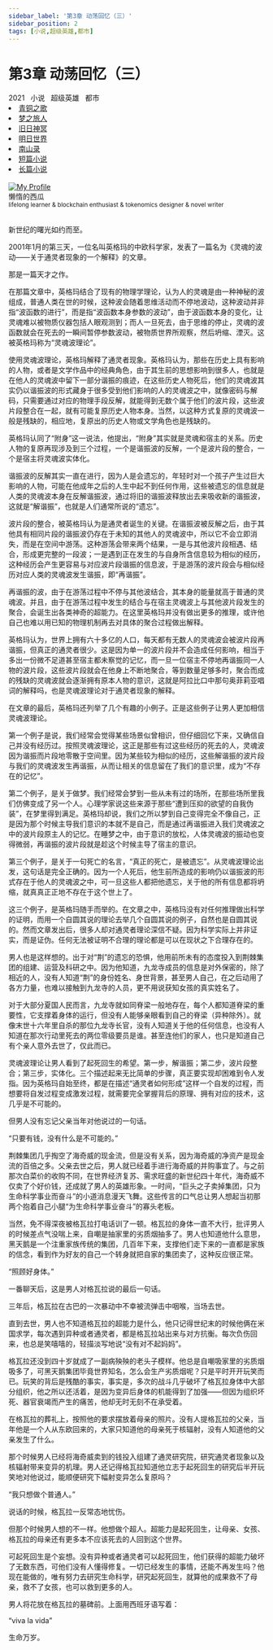 ```yaml
---
sidebar_label: '第3章 动荡回忆（三）'
sidebar_position: 2
tags: [小说,超级英雄,都市]
---
```


# 第3章 动荡回忆（三）

<nav class="navbar">
  <div class="navbar__inner">
    <div class="navbar__items">
      <span class="badge badge--info">2021</span>&nbsp;&nbsp;
      <span class="badge badge--primary">小说</span>&nbsp;&nbsp;
      <span class="badge badge--secondary">超级英雄</span>&nbsp;&nbsp;
      <span class="badge badge--secondary">都市</span>
    </div>
    <div class="navbar__items navbar__items--right">
      <li class="pills__item"><a href="/docs/Collection/song_of_ancient">青铜之歌</a></li>
      <li class="pills__item"><a href="/docs/Collection/dream_passenger">梦之旅人</a></li>
      <li class="pills__item"><a href="/docs/Collection/elder_gods">旧日神冥</a></li>
      <li class="pills__item"><a href="/docs/Collection/after_century">明日世界</a></li>
      <li class="pills__item"><a href="/docs/Collection/seeking_for_garden">南山录</a></li>
      <li class="pills__item"><a href="/docs/Collection/short_story">短篇小说</a></li>
      <li class="pills__item pills__item--active"><a href="/docs/Collection/soaga_series">长篇小说</a></li>
    </div>
  </div>
</nav><br />

<div class="avatar">
  <a
    class="avatar__photo-link avatar__photo avatar__photo--lg"
    href="https://twitter.com/jokenomicser">
    <img
      alt="My Profile"
      src="https://avatars.githubusercontent.com/u/47141170" />
  </a>
  <div class="avatar__intro">
    <div class="avatar__name">懒惰的西瓜</div>
    <small class="avatar__subtitle">
      lifelong learner & blockchain enthusiast & tokenomics designer & novel writer
    </small>
  </div>
</div><br />

新世纪的曙光如约而至。

2001年1月的第三天，一位名叫英格玛的中欧科学家，发表了一篇名为《灵魂的波动——关于通灵者现象的一个解释》的文章。

那是一篇天才之作。

在那篇文章中，英格玛结合了现有的物理学理论，认为人的灵魂是由一种神秘的波组成，普通人类在世的时候，这种波会随着思维活动而不停地波动，这种波动并非指“波函数的进行”，而是指“波函数本身参数的波动”，由于波函数本身的变化，让灵魂难以被物质仪器包括人眼观测到；而人一旦死去，由于思维的停止，灵魂的波函数就会在死去的一瞬间暂停参数波动，被物质世界所观察，然后坍缩、湮灭。这被英格玛称为“灵魂波理论”。

使用灵魂波理论，英格玛解释了通灵者现象。英格玛认为，那些在历史上具有影响的人物，或者是文学作品中的经典角色，由于其生前的思想影响到很多人，也就是在他人的灵魂波中留下一部分谐振的痕迹，在这些历史人物死后，他们的灵魂波其实仍以谐振波的形式藏身于很多受到他们影响的人的灵魂波之中，就像密码与解码，只需要通过对应的物理手段反解，就能得到无数个属于他们的波片段，这些波片段整合在一起，就有可能复原历史人物本身。当然，以这种方式复原的灵魂波一般是残缺的，相应地，复原出的历史人物或文学角色也是残缺的。

英格玛认同了“附身”这一说法，他提出，“附身”其实就是灵魂和宿主的关系。历史人物的复原再现涉及到三个过程，一个是谐振波的反解，一个是波片段的整合，一个是宿主将灵魂波实体化。

谐振波的反解其实一直在进行，因为人是会遗忘的，年轻时对一个孩子产生过巨大影响的人物，可能在他成年之后的人生中起不到任何作用，这些被遗忘的信息就是人类的灵魂波本身在反解谐振波，通过将旧的谐振波释放出去来吸收新的谐振波，这就是“解谐振”，也就是人们通常所说的“遗忘”。

波片段的整合，被英格玛认为是通灵者诞生的关键。在谐振波被反解之后，由于其他具有相同片段的谐振波仍存在于未知的其他人的灵魂波中，所以它不会立即消失，而是在空间中游荡。这种游荡会带来两个结果，一是与其他波片段相遇、结合，形成更完整的一段波；一是遇到正在发生的与自身所含信息较为相似的经历，这种经历会产生更容易与对应波片段谐振的信息波，于是游荡的波片段会与相似经历对应人类的灵魂波发生谐振，即“再谐振”。

再谐振的波，由于在游荡过程中不停与其他波结合，其本身的能量就高于普通的灵魂波。并且，由于在游荡过程中发生的结合与在宿主灵魂波上与其他波片段发生的聚合，会诞生出各类神奇的超能力。在这里英格玛并没有做出更多的推理，或许他自己也难以用已知的物理机制再去对具体的聚合过程做出解释。

英格玛认为，世界上拥有六十多亿的人口，每天都有无数人的灵魂波会被波片段再谐振，但真正的通灵者很少。这是因为单一的波片段并不会造成任何影响，相当于多出一份微不足道甚至宿主都未察觉的记忆，而一旦一位宿主不停地再谐振同一人物的波片段，这些波片段就会在他身上不断地聚合，等到数量足够多时，聚合而成的残缺的灵魂波就会逐渐拥有原本人物的意识，这就是阿拉比口中那句奥菲莉亚唱词的解释吗，也是灵魂波理论对于通灵者现象的解释。

在文章的最后，英格玛还列举了几个有趣的小例子。正是这些例子让男人更加相信灵魂波理论。

第一个例子是说，我们经常会觉得某些场景似曾相识，但仔细回忆下来，又确信自己并没有经历过。按照灵魂波理论，这正是那些有过这些经历的死去的人，灵魂波因为谐振而片段地零散于空间里。因为某些较为相似的经历，这些解谐振的波片段与我们的灵魂波发生再谐振，从而让相关的信息留在了我们的意识里，成为“不存在的记忆”。

第二个例子，是关于做梦。我们经常会梦到一些从未有过的场所，在那些场所里我们仿佛变成了另一个人。心理学家说这些来源于那些“遭到压抑的欲望的自我伪装”，在梦里得到满足。英格玛却说，我们之所以梦到自己变得完全不像自己，正是因为那个时候主导我们意识的本就不是自己，而是通过再谐振进入我们灵魂波之中的波片段原主人的记忆。在睡梦之中，由于意识的放松，人体灵魂波的振动也变得微弱，再谐振的波片段就是趁这个时候主导了宿主的意识。

第三个例子，是关于一句死亡的名言，“真正的死亡，是被遗忘”。从灵魂波理论出发，这句话是完全正确的。因为一个人死后，他生前所造成的影响仍以谐振波的形式存在于他人的灵魂波之中，可一旦这些人都把他遗忘，关于他的所有信息都将坍缩，就真真正正地不存在于这个世上了。

这三个例子，是英格玛随手而举的。在文章之中，英格玛没有对任何推理做出科学的证明，而用一个自圆其说的理论去举几个自圆其说的例子，自然也是自圆其说的。然而文章发出后，很多人却对通灵者理论深信不疑。因为科学实际上并非证实，而是证伪。任何无法被证明不合理的理论都是可以在现状之下合理存在的。

男人也是这样想的。出于对“荆”的遗忘的恐惧，他用前所未有的态度投入到荆棘集团的组建、运营及科研之中。因为他知道，九龙寺成员的信息是对外保密的，除了相近的人，没有人知道“荆”的身份姓名、身世背景，甚至男人自己，在之后动用了各方力量，也难以接触到九龙寺的人员，更不用说获知女孩的真实姓名了。

对于大部分夏国人民而言，九龙寺就如同脊梁一般地存在，每个人都知道脊梁的重要性，它支撑着身体的运行，但没有人能够亲眼看到自己的脊梁（异种除外）。就像末世十六年里自杀的那位九龙寺长官，没有人知道关于他的任何信息，也没有人知道在那次行动里死去的两位零级要员是谁。甚至连他们的家人，也只是知道自己有个亲人意外去世了，仅此而已。

灵魂波理论让男人看到了起死回生的希望。第一步，解谐振；第二步，波片段整合；第三步，实体化。三个描述起来无比简单的步骤，真正要实现却困难到令人发指。因为英格玛自始至终，都是在描述“通灵者如何形成”这样一个自发的过程，而想要将自发过程变成激发过程，就需要完全掌握背后的原理、拥有对应的技术，这几乎是不可能的。

但男人没有忘记父亲当年对他说过的一句话。

“只要有钱，没有什么是不可能的。”

荆棘集团几乎掏空了海奇威的现金流，但是没有关系，因为海奇威的净资产是现金流的百倍之多。父亲去世之后，男人就已经着手进行海奇威的并购事宜了。与之前那次白菜价的收购不同，在世界经济复苏、需求旺盛的新世纪四十年代，海奇威不仅卖了个好价钱，还成就了男人的英雄形象。一时间，“巨头之子卖掉集团，只为生命科学事业而奋斗”的小道消息漫天飞舞。这些传言的口气总让男人想起当初那两个抱着自己小腿“为生命科学事业奋斗”的寡头老板。

当然，免不得深夜被格瓦拉打电话训了一顿。格瓦拉的身体一直不大行，批评男人的时候差点气没喘上来，自嘲是抽家里的劣质烟抽多了。男人也知道他什么意思，黑天鹅是一个注重家族传统的集团，几百年下来，支撑他们走下来的一直都是家族的信念，看到作为好友的自己一个转身就把自家的集团卖了，这种反应很正常。

“照顾好身体。”

一番聊天后，这是男人对格瓦拉说的最后一句话。

三年后，格瓦拉在古巴的一次暴动中不幸被流弹击中咽喉，当场去世。

直到去世，男人也不知道格瓦拉的超能力是什么，他只记得世纪末的时候他俩在米国求学，每次遇到异种或者通灵者，都是格瓦拉站出来与对方抗衡。每次负伤回来，也总是笑嘻嘻的，轻描淡写地说“没有对不起妈妈”。

格瓦拉还没到四十岁就成了一副病殃殃的老头子模样。他总是自嘲吸家里的劣质烟吸多了，可黑天鹅集团毕竟世界知名，怎么会生产劣质烟呢？只是平时开开玩笑而已。玩笑的背后是残酷的事实，事实是，多次的战斗几乎破坏了格瓦拉身体中大部分组织，他之所以还活着，是因为变异后身体的机能得到了加强——但因为组织坏死、器官衰竭而产生的痛苦，他却无时无刻不在承受着。

在格瓦拉的葬礼上，按照他的要求摆放着母亲的照片。没有人提格瓦拉的父亲，当年他是一个人从东欧回来的，大家只知道他的母亲死于核辐射，没有人知道他的父亲发生了什么。

那个时候男人已经将海奇威卖到的钱投入组建了通灵研究院，研究通灵者现象以及核辐射带来变异的机理。男人还记得格瓦拉知道他立志于起死回生的研究后半开玩笑地对他说过，能顺便研究下幅射变异怎么复原吗？ 

“我只想做个普通人。”

说话的时候，格瓦拉一反常态地忧伤。

但那个时候男人想的不一样。他想做个超人。超能力是起死回生，让母亲、女孩、格瓦拉的母亲还有更多本不应该死去的人回到这个世界。

可起死回生是个妄想。没有异种或者通灵者可以起死回生，他们获得的超能力破坏了无数东西，可他们没有人懂得修复。一切已经发生的事情，还能不再发生吗？他现在能做的，唯有努力去研究生命科学，研究起死回生，就算他的成果救不了母亲，救不了女孩，也可以救到更多的人。

男人将花放在格瓦拉的墓碑前。上面用西班牙语写着：

“viva la vida”

生命万岁。
